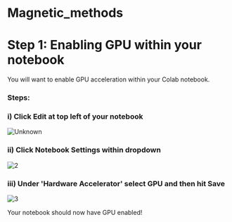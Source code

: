 # Magnetic_methods

# Step 1: Enabling GPU within your notebook
You will want to enable GPU acceleration within your Colab notebook.

### Steps:

### i) Click **Edit** at top left of your notebook

![Unknown](https://user-images.githubusercontent.com/48021226/141442417-3273316e-0320-4dea-b6f1-1dfdaba115d7.png)

### ii) Click **Notebook Settings** within dropdown

![2](https://user-images.githubusercontent.com/48021226/141442642-db42495b-6cd1-4a7a-96dc-8132ddd515f9.png)

### iii) Under 'Hardware Accelerator' select **GPU** and then hit **Save**

![3](https://user-images.githubusercontent.com/48021226/141442662-3239bdba-0128-4149-ba76-337fef2637c8.png)

Your notebook should now have GPU enabled!
